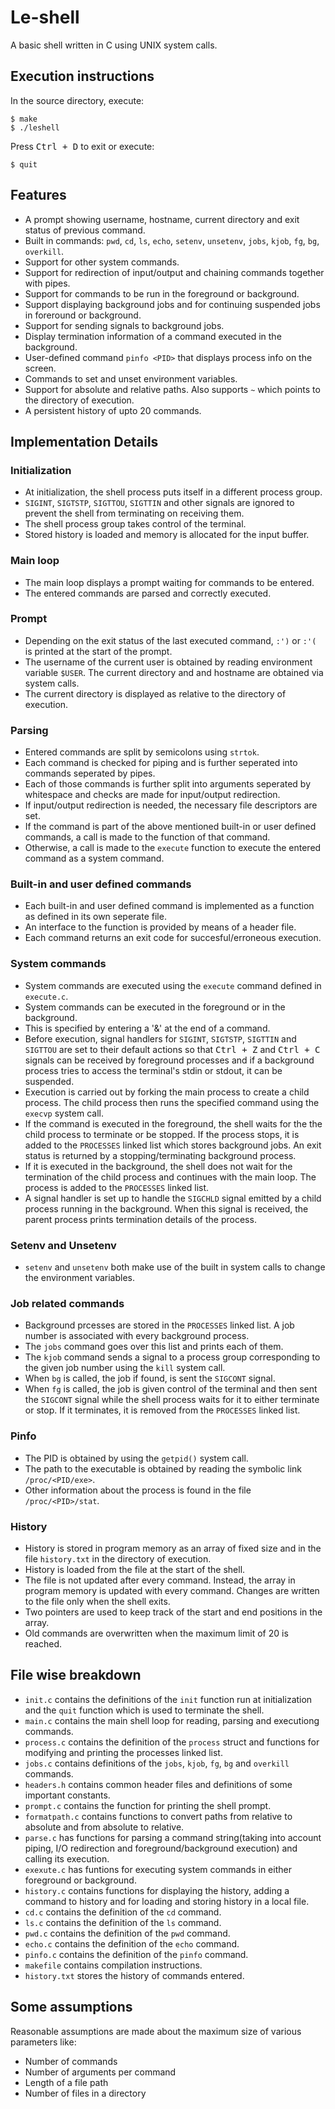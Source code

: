 # Le-shell

A basic shell written in C using UNIX system  calls.

## Execution instructions
In the source directory, execute:
```shell
$ make
$ ./leshell
```
Press <kbd>Ctrl + D</kbd> to exit or execute: 
```shell
$ quit
```

## Features
- A prompt showing username, hostname, current directory and exit status of previous command.
- Built in commands: `pwd`, `cd`, `ls`, `echo`, `setenv`, `unsetenv`, `jobs`, `kjob`, `fg`, `bg`, `overkill`.
- Support for other system commands.
- Support for redirection of input/output and chaining commands together with pipes.
- Support for commands to be run in the foreground or background.
- Support displaying background jobs and for continuing suspended jobs in foreround or background.
- Support for sending signals to background jobs.
- Display termination information of a command executed in the background.
- User-defined command `pinfo <PID>` that displays process info on the screen.
- Commands to set and unset environment variables.
- Support for absolute and relative paths. Also supports `~` which points to the directory of execution.
- A persistent history of upto 20 commands.

## Implementation Details

### Initialization
- At initialization, the shell process puts itself in a different process group.
- `SIGINT`, `SIGTSTP`, `SIGTTOU`, `SIGTTIN` and other signals are ignored to prevent the shell from terminating on receiving them.
- The shell process group takes control of the terminal.
- Stored history is loaded and memory is allocated for the input buffer.

### Main loop
- The main loop displays a prompt waiting for commands to be entered.
- The entered commands are parsed and correctly executed.

### Prompt
- Depending on the exit status of the last executed command, `:')` or `:'(` is printed at the start of the prompt.
- The username of the current user is obtained by reading environment variable `$USER`. The current directory and  and hostname are obtained via system calls.
- The current directory is displayed as relative to the directory of execution.

### Parsing
- Entered commands are split by semicolons using `strtok`.
- Each command is checked for piping and is further seperated into commands seperated by pipes.
- Each of those commands is further split into arguments seperated by whitespace and checks are made for input/output redirection.
- If input/output redirection is needed, the necessary file descriptors are set.
- If the command is part of the above mentioned built-in or user defined commands, a call is made to the function of that command.
- Otherwise, a call is made to the `execute` function to execute the entered command as a system command.

### Built-in and user defined commands
- Each built-in and user defined command is implemented as a function as defined in its own seperate file.
- An interface to the function is provided by means of a header file.
- Each command returns an exit code for succesful/erroneous execution.

### System commands
- System commands are executed using the `execute` command defined in `execute.c`.
- System commands can be executed in the foreground or in the background.
- This is specified by entering a '&' at the end of a command.
- Before execution, signal handlers for `SIGINT`, `SIGTSTP`, `SIGTTIN` and `SIGTTOU` are set to their default actions so that <kbd>Ctrl + Z</kbd> and <kbd>Ctrl + C</kbd> signals can be received by foreground processes and if a background process tries to access the terminal's stdin or stdout, it can be suspended.
- Execution is carried out by forking the main process to create a child process. The child process then runs the specified command using the  `execvp` system call.
- If the command is executed in the foreground, the shell waits for the the child process to terminate or be stopped. If the process stops, it is added to the `PROCESSES` linked list which stores background jobs. An exit status is returned by a stopping/terminating background process.
- If it is executed in the background, the shell does not wait for the termination of the child process and continues with the main loop. The process is added to the `PROCESSES` linked list.
- A signal handler is set up to handle the `SIGCHLD` signal emitted by a child process running in the background. When this signal is received, the parent process prints termination details of the process.

### Setenv and Unsetenv
- `setenv` and `unsetenv` both make use of the built in system calls to change the environment variables.

### Job related commands
- Background prcesses are stored in the `PROCESSES` linked list. A job number is associated with every background process.
- The `jobs` command goes over this list and prints each of them.
- The `kjob` command sends a signal to a process group corresponding to the given job number using the `kill` system call.
- When `bg` is called, the job if found, is sent the `SIGCONT` signal.
- When `fg` is called, the job is given control of the terminal and then sent the `SIGCONT` signal while the shell process waits for it to either terminate or stop. If it terminates, it is removed from the `PROCESSES` linked list. 

### Pinfo
- The PID is obtained by using the `getpid()` system call.
- The path to the executable is obtained by reading the symbolic link `/proc/<PID/exe>`.
- Other information about the process is found in the file `/proc/<PID>/stat`.

### History
- History is stored in program memory as an array of fixed size and in the file  `history.txt` in the directory of execution.
- History is loaded from the file at the start of the shell. 
- The file is not updated after every command. Instead, the array in program memory is updated with every command. Changes are written to the file only when the shell exits. 
- Two pointers are used to keep track of the start and end positions in the array. 
- Old commands are overwritten when the maximum limit of 20 is reached.

## File wise breakdown
 - `init.c` contains the definitions of the `init` function run at initialization and the `quit` function which is used to terminate the shell.
 - `main.c` contains the main shell loop for reading, parsing and executiong commands.
 - `process.c` contains the definition of the `process` struct and functions for modifying and printing the processes linked list.
 - `jobs.c` contains definitions of the `jobs`, `kjob`, `fg`, `bg` and `overkill` commands.
 - `headers.h` contains common header files and definitions of some important constants.
 - `prompt.c` contains the function for printing the shell prompt.
 - `formatpath.c` contains functions to convert paths from relative to absolute and from absolute to relative.
 - `parse.c` has functions for parsing a command string(taking into account piping, I/O redirection and foreground/background execution) and calling its execution.
 - `exexute.c` has funtions for executing system commands in either foreground or background.
 - `history.c` contains functions for displaying the history, adding a command to history and for loading and storing history in a local file.
 - `cd.c` contains the definition of the `cd` command.
 - `ls.c` contains the definition of the `ls` command.
 - `pwd.c` contains the definition of the `pwd` command.
 - `echo.c` contains the definition of the `echo` command.
 - `pinfo.c` contains the definition of the `pinfo` command.
 - `makefile` contains compilation instructions.
 - `history.txt` stores the history of commands entered.

## Some assumptions
Reasonable assumptions are made about the maximum size of various parameters like:
- Number of commands
- Number of arguments per command
- Length of a file path
- Number of files in a directory
